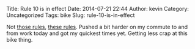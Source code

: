 Title: Rule 10 is in effect
Date: 2014-07-21 22:44
Author: kevin
Category: Uncategorized
Tags: bike
Slug: rule-10-is-in-effect

Not [those
rules](http://www.urbandictionary.com/define.php?term=Rules%20Of%20The%20Internet),
[these rules](http://www.velominati.com/the-rules/). Pushed a bit harder
on my commute to and from work today and got my quickest times yet.
Getting less crap at this bike thing.
